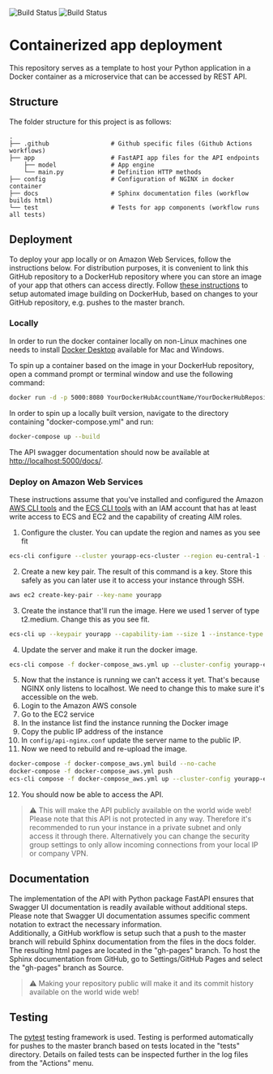 ![Build Status](https://github.com/OF-AVM-DK/ContainerizedAppDeployment/workflows/sphinx-autobuild/badge.svg)
![Build Status](https://github.com/OF-AVM-DK/ContainerizedAppDeployment/workflows/app-tests/badge.svg)

# Containerized app deployment
This repository serves as a template to host your Python application in a Docker container as a microservice that can be accessed by REST API. 

## Structure
The folder structure for this project is as follows:

    .
    ├── .github                 # Github specific files (Github Actions workflows)
    ├── app                     # FastAPI app files for the API endpoints
        ├── model               # App engine
        └── main.py             # Definition HTTP methods
    ├── config                  # Configuration of NGINX in docker container
    ├── docs                    # Sphinx documentation files (workflow builds html)
    └── test                    # Tests for app components (workflow runs all tests)

## Deployment
To deploy your app locally or on Amazon Web Services, follow the instructions below. For distribution purposes, it is convenient to link this GitHub repository to a DockerHub repository where you can store an image of your app that others can access directly. Follow [these instructions](https://docs.docker.com/docker-hub/builds/) to setup automated image building on DockerHub, based on changes to your GitHub repository, e.g. pushes to the master branch. 

### Locally
In order to run the docker container locally on non-Linux machines one needs to install [Docker Desktop](https://www.docker.com/products/docker-desktop) available for Mac and Windows.  

To spin up a container based on the image in your DockerHub repository, open a command prompt or terminal window and use the following command: 

```bash
docker run -d -p 5000:8080 YourDockerHubAccountName/YourDockerHubRepository:latest
```

In order to spin up a locally built version, navigate to the directory containing "docker-compose.yml" and run:

```bash
docker-compose up --build
```

The API swagger documentation should now be available at [http://localhost:5000/docs/](http://localhost:5000/docs/).

### Deploy on Amazon Web Services
These instructions assume that you've installed and configured the Amazon [AWS CLI tools](https://docs.aws.amazon.com/cli/latest/userguide/install-cliv2.html) and the [ECS CLI tools](https://docs.aws.amazon.com/AmazonECS/latest/developerguide/ECS_CLI_Configuration.html) with an IAM account that has at least write access to ECS and EC2 and the capability of creating AIM roles.

1. Configure the cluster. You can update the region and names as you see fit
```bash
ecs-cli configure --cluster yourapp-ecs-cluster --region eu-central-1 --config-name yourapp-ecs-conf --cfn-stack-name yourapp-ecs-stack --default-launch-type ec2
```
2. Create a new key pair. The result of this command is a key. Store this safely as you can later use it to access your instance through SSH.
```bash
aws ec2 create-key-pair --key-name yourapp
```
3. Create the instance that'll run the image. Here we used 1 server of type t2.medium. Change this as you see fit.
```bash
ecs-cli up --keypair yourapp --capability-iam --size 1 --instance-type t2.medium --cluster-config yourapp-ecs-conf
```
4. Update the server and make it run the docker image.
```bash
ecs-cli compose -f docker-compose_aws.yml up --cluster-config yourapp-ecs-conf
```
5. Now that the instance is running we can't access it yet. That's because NGINX only listens to localhost. We need to change this to make sure it's accessible on the web.
6. Login to the Amazon AWS console
7. Go to the EC2 service
8. In the instance list find the instance running the Docker image
9. Copy the public IP address of the instance
10. In ```config/api-nginx.conf``` update the server name to the public IP.
11. Now we need to rebuild and re-upload the image.
```bash
docker-compose -f docker-compose_aws.yml build --no-cache
docker-compose -f docker-compose_aws.yml push
ecs-cli compose -f docker-compose_aws.yml up --cluster-config yourapp-ecs-conf --force-update
```
12. You should now be able to access the API.

> :warning: This will make the API publicly available on the world wide web! Please note that this API is not protected in any way. Therefore it's recommended to run your instance in a private subnet and only access it through there. Alternatively you can change the security group settings to only allow incoming connections from your local IP or company VPN.  

## Documentation
The implementation of the API with Python package FastAPI ensures that Swagger UI documentation is readily available without additional steps. Please note that Swagger UI documentation assumes specific comment notation to extract the necessary information.  
Additionally, a GitHub workflow is setup such that a push to the master branch will rebuild Sphinx documentation from the files in the docs folder. The resulting html pages are located in the "gh-pages" branch. To host the Sphinx documentation from GitHub, go to Settings/GitHub Pages and select the "gh-pages" branch as Source. 

> :warning: Making your repository public will make it and its commit history available on the world wide web!

## Testing
The [pytest](https://docs.pytest.org/en/stable/) testing framework is used. Testing is performed automatically for pushes to the master branch based on tests located in the "tests" directory. Details on failed tests can be inspected further in the log files from the "Actions" menu. 
